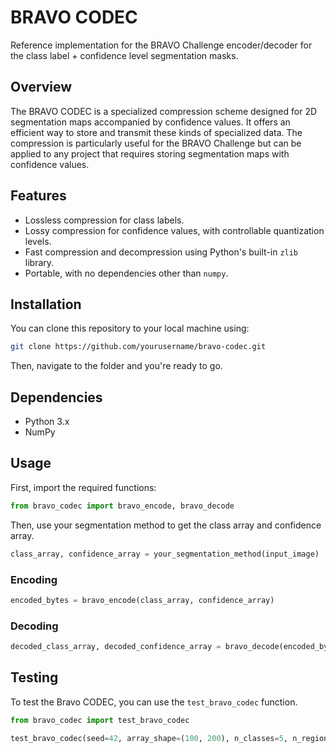 # BRAVO CODEC

Reference implementation for the BRAVO Challenge encoder/decoder for the class label + confidence level segmentation masks.

## Overview

The BRAVO CODEC is a specialized compression scheme designed for 2D segmentation maps accompanied by confidence values. It offers an efficient way to store and transmit these kinds of specialized data. The compression is particularly useful for the BRAVO Challenge but can be applied to any project that requires storing segmentation maps with confidence values.

## Features

- Lossless compression for class labels.
- Lossy compression for confidence values, with controllable quantization levels.
- Fast compression and decompression using Python's built-in `zlib` library.
- Portable, with no dependencies other than `numpy`.

## Installation

You can clone this repository to your local machine using:

```bash
git clone https://github.com/yourusername/bravo-codec.git
```

Then, navigate to the folder and you're ready to go.

## Dependencies

- Python 3.x
- NumPy

## Usage

First, import the required functions:

```python
from bravo_codec import bravo_encode, bravo_decode
```

Then, use your segmentation method to get the class array and confidence array.

```python
class_array, confidence_array = your_segmentation_method(input_image)
```

### Encoding

```python
encoded_bytes = bravo_encode(class_array, confidence_array)
```

### Decoding

```python
decoded_class_array, decoded_confidence_array = bravo_decode(encoded_bytes)
```

## Testing

To test the Bravo CODEC, you can use the `test_bravo_codec` function.

```python
from bravo_codec import test_bravo_codec

test_bravo_codec(seed=42, array_shape=(100, 200), n_classes=5, n_regions=10)
```
